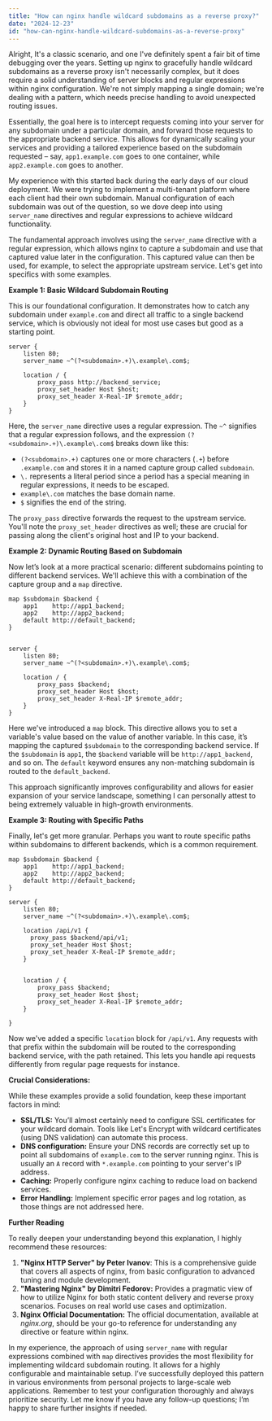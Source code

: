 ```yaml
---
title: "How can nginx handle wildcard subdomains as a reverse proxy?"
date: "2024-12-23"
id: "how-can-nginx-handle-wildcard-subdomains-as-a-reverse-proxy"
---
```


Alright,  It's a classic scenario, and one I've definitely spent a fair bit of time debugging over the years. Setting up nginx to gracefully handle wildcard subdomains as a reverse proxy isn't necessarily complex, but it does require a solid understanding of server blocks and regular expressions within nginx configuration. We're not simply mapping a single domain; we're dealing with a pattern, which needs precise handling to avoid unexpected routing issues.

Essentially, the goal here is to intercept requests coming into your server for any subdomain under a particular domain, and forward those requests to the appropriate backend service. This allows for dynamically scaling your services and providing a tailored experience based on the subdomain requested – say, `app1.example.com` goes to one container, while `app2.example.com` goes to another.

My experience with this started back during the early days of our cloud deployment. We were trying to implement a multi-tenant platform where each client had their own subdomain. Manual configuration of each subdomain was out of the question, so we dove deep into using `server_name` directives and regular expressions to achieve wildcard functionality.

The fundamental approach involves using the `server_name` directive with a regular expression, which allows nginx to capture a subdomain and use that captured value later in the configuration. This captured value can then be used, for example, to select the appropriate upstream service. Let's get into specifics with some examples.

**Example 1: Basic Wildcard Subdomain Routing**

This is our foundational configuration. It demonstrates how to catch any subdomain under `example.com` and direct all traffic to a single backend service, which is obviously not ideal for most use cases but good as a starting point.

```nginx
server {
    listen 80;
    server_name ~^(?<subdomain>.+)\.example\.com$;

    location / {
        proxy_pass http://backend_service;
        proxy_set_header Host $host;
        proxy_set_header X-Real-IP $remote_addr;
    }
}
```

Here, the `server_name` directive uses a regular expression. The `~^` signifies that a regular expression follows, and the expression `(?<subdomain>.+)\.example\.com$` breaks down like this:
* `(?<subdomain>.+)` captures one or more characters (`.+`) before `.example.com` and stores it in a named capture group called `subdomain`.
* `\.` represents a literal period since a period has a special meaning in regular expressions, it needs to be escaped.
* `example\.com` matches the base domain name.
* `$` signifies the end of the string.

The `proxy_pass` directive forwards the request to the upstream service. You'll note the `proxy_set_header` directives as well; these are crucial for passing along the client's original host and IP to your backend.

**Example 2: Dynamic Routing Based on Subdomain**

Now let’s look at a more practical scenario: different subdomains pointing to different backend services. We'll achieve this with a combination of the capture group and a `map` directive.

```nginx
map $subdomain $backend {
    app1    http://app1_backend;
    app2    http://app2_backend;
    default http://default_backend;
}


server {
    listen 80;
    server_name ~^(?<subdomain>.+)\.example\.com$;

    location / {
        proxy_pass $backend;
        proxy_set_header Host $host;
        proxy_set_header X-Real-IP $remote_addr;
    }
}
```

Here we've introduced a `map` block. This directive allows you to set a variable's value based on the value of another variable. In this case, it’s mapping the captured `$subdomain` to the corresponding backend service. If the `$subdomain` is `app1`, the `$backend` variable will be `http://app1_backend`, and so on. The `default` keyword ensures any non-matching subdomain is routed to the `default_backend`.

This approach significantly improves configurability and allows for easier expansion of your service landscape, something I can personally attest to being extremely valuable in high-growth environments.

**Example 3: Routing with Specific Paths**

Finally, let's get more granular. Perhaps you want to route specific paths within subdomains to different backends, which is a common requirement.

```nginx
map $subdomain $backend {
    app1    http://app1_backend;
    app2    http://app2_backend;
    default http://default_backend;
}

server {
    listen 80;
    server_name ~^(?<subdomain>.+)\.example\.com$;

    location /api/v1 {
      proxy_pass $backend/api/v1;
      proxy_set_header Host $host;
      proxy_set_header X-Real-IP $remote_addr;
    }


    location / {
        proxy_pass $backend;
        proxy_set_header Host $host;
        proxy_set_header X-Real-IP $remote_addr;
    }

}
```

Now we've added a specific `location` block for `/api/v1`.  Any requests with that prefix within the subdomain will be routed to the corresponding backend service, with the path retained. This lets you handle api requests differently from regular page requests for instance.

**Crucial Considerations:**

While these examples provide a solid foundation, keep these important factors in mind:

*   **SSL/TLS:** You’ll almost certainly need to configure SSL certificates for your wildcard domain. Tools like Let's Encrypt with wildcard certificates (using DNS validation) can automate this process.
*   **DNS configuration:**  Ensure your DNS records are correctly set up to point all subdomains of `example.com` to the server running nginx.  This is usually an `A` record with `*.example.com` pointing to your server's IP address.
*   **Caching:** Properly configure nginx caching to reduce load on backend services.
*   **Error Handling:** Implement specific error pages and log rotation, as those things are not addressed here.

**Further Reading**

To really deepen your understanding beyond this explanation, I highly recommend these resources:

1.  **"Nginx HTTP Server" by Peter Ivanov**: This is a comprehensive guide that covers all aspects of nginx, from basic configuration to advanced tuning and module development.
2.  **"Mastering Nginx" by Dimitri Fedorov:** Provides a pragmatic view of how to utilize Nginx for both static content delivery and reverse proxy scenarios. Focuses on real world use cases and optimization.
3.  **Nginx Official Documentation:** The official documentation, available at *nginx.org*, should be your go-to reference for understanding any directive or feature within nginx.

In my experience, the approach of using `server_name` with regular expressions combined with `map` directives provides the most flexibility for implementing wildcard subdomain routing.  It allows for a highly configurable and maintainable setup. I’ve successfully deployed this pattern in various environments from personal projects to large-scale web applications. Remember to test your configuration thoroughly and always prioritize security. Let me know if you have any follow-up questions; I’m happy to share further insights if needed.
